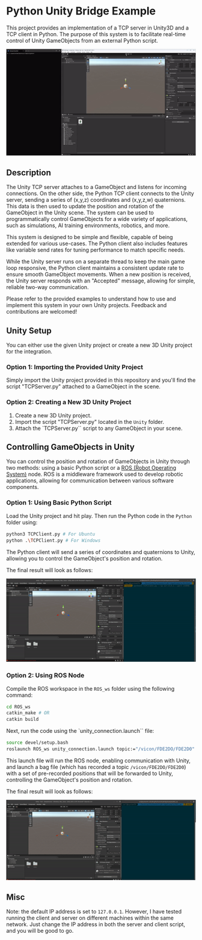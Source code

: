 # Python Unity Bridge Example

This project provides an implementation of a TCP server in Unity3D and a TCP client in Python. The purpose of this system is to facilitate real-time control of Unity GameObjects from an external Python script.

![Example](example.gif)

## Description

The Unity TCP server attaches to a GameObject and listens for incoming connections. On the other side, the Python TCP client connects to the Unity server, sending a series of (x,y,z) coordinates and (x,y,z,w) quaternions. This data is then used to update the position and rotation of the GameObject in the Unity scene. The system can be used to programmatically control GameObjects for a wide variety of applications, such as simulations, AI training environments, robotics, and more.

This system is designed to be simple and flexible, capable of being extended for various use-cases. The Python client also includes features like variable send rates for tuning performance to match specific needs.

While the Unity server runs on a separate thread to keep the main game loop responsive, the Python client maintains a consistent update rate to ensure smooth GameObject movements. When a new position is received, the Unity server responds with an "Accepted" message, allowing for simple, reliable two-way communication. 

Please refer to the provided examples to understand how to use and implement this system in your own Unity projects. Feedback and contributions are welcomed!

## Unity Setup

You can either use the given Unity project or create a new 3D Unity project for the integration.

### Option 1: Importing the Provided Unity Project

Simply import the Unity project provided in this repository and you'll find the script "TCPServer.py" attached to a GameObject in the scene.

### Option 2: Creating a New 3D Unity Project

1. Create a new 3D Unity project.
2. Import the script "TCPServer.py" located in the `Unity` folder.
3. Attach the `TCPServer.py`` script to any GameObject in your scene.

## Controlling GameObjects in Unity

You can control the position and rotation of GameObjects in Unity through two methods: using a basic Python script or a [ROS (Robot Operating System)](https://www.ros.org/) node. ROS is a middleware framework used to develop robotic applications, allowing for communication between various software components.

### Option 1: Using Basic Python Script

Load the Unity project and hit play. Then run the Python code in the `Python` folder using:
```bash
python3 TCPClient.py # For Ubuntu
python .\TCPClient.py # For Windows
```

The Python client will send a series of coordinates and quaternions to Unity, allowing you to control the GameObject's position and rotation.

The final result will look as follows:

![Example](example_python.gif)

### Option 2: Using ROS Node

Compile the ROS workspace in the `ROS_ws` folder using the following command:
```bash
cd ROS_ws
catkin_make # OR
catkin build
```

Next, run the code using the `unity_connection.launch`` file:
```bash
source devel/setup.bash
roslaunch ROS_ws unity_connection.launch topic:="/vicon/FDE2DO/FDE2D0"
```

This launch file will run the ROS node, enabling communication with Unity, and launch a bag file (which has recorded a topic `/vicon/FDE2DO/FDE2D0`) with a set of pre-recorded positions that will be forwarded to Unity, controlling the GameObject's position and rotation.

The final result will look as follows:

![Example](example_ros.gif)

## Misc

Note: the default IP address is set to `127.0.0.1`. However, I have tested running the client and server on different machines within the same network. Just change the IP address in both the server and client script, and you will be good to go.

